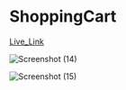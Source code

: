 # ShoppingCart

  [Live_Link](https://arpit-shoppingcart.netlify.app/)

  
![Screenshot (14)](https://github.com/rathaur534/ShoppingCart/assets/95177574/5d1d9123-a7f9-4caf-ab13-f22e50adf2a3)


![Screenshot (15)](https://github.com/rathaur534/ShoppingCart/assets/95177574/fdda424a-2c62-43a7-b3c1-eff464a97a9b)
